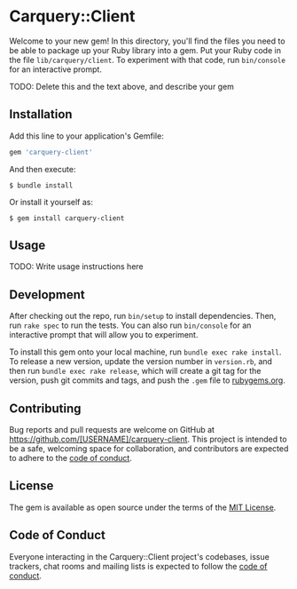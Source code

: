 # Carquery::Client

Welcome to your new gem! In this directory, you'll find the files you need to be able to package up your Ruby library into a gem. Put your Ruby code in the file `lib/carquery/client`. To experiment with that code, run `bin/console` for an interactive prompt.

TODO: Delete this and the text above, and describe your gem

## Installation

Add this line to your application's Gemfile:

```ruby
gem 'carquery-client'
```

And then execute:

    $ bundle install

Or install it yourself as:

    $ gem install carquery-client

## Usage

TODO: Write usage instructions here

## Development

After checking out the repo, run `bin/setup` to install dependencies. Then, run `rake spec` to run the tests. You can also run `bin/console` for an interactive prompt that will allow you to experiment.

To install this gem onto your local machine, run `bundle exec rake install`. To release a new version, update the version number in `version.rb`, and then run `bundle exec rake release`, which will create a git tag for the version, push git commits and tags, and push the `.gem` file to [rubygems.org](https://rubygems.org).

## Contributing

Bug reports and pull requests are welcome on GitHub at https://github.com/[USERNAME]/carquery-client. This project is intended to be a safe, welcoming space for collaboration, and contributors are expected to adhere to the [code of conduct](https://github.com/[USERNAME]/carquery-client/blob/master/CODE_OF_CONDUCT.md).


## License

The gem is available as open source under the terms of the [MIT License](https://opensource.org/licenses/MIT).

## Code of Conduct

Everyone interacting in the Carquery::Client project's codebases, issue trackers, chat rooms and mailing lists is expected to follow the [code of conduct](https://github.com/[USERNAME]/carquery-client/blob/master/CODE_OF_CONDUCT.md).
